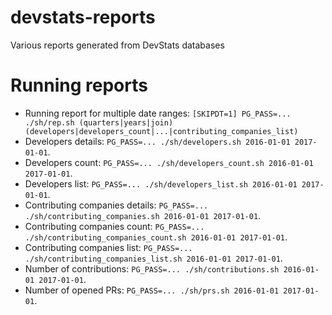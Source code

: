 # devstats-reports

Various reports generated from DevStats databases

# Running reports

- Running report for multiple date ranges: `[SKIPDT=1] PG_PASS=... ./sh/rep.sh (quarters|years|join) (developers|developers_count|...|contributing_companies_list)`
- Developers details: `PG_PASS=... ./sh/developers.sh 2016-01-01 2017-01-01`.
- Developers count: `PG_PASS=... ./sh/developers_count.sh 2016-01-01 2017-01-01`.
- Developers list: `PG_PASS=... ./sh/developers_list.sh 2016-01-01 2017-01-01`.
- Contributing companies details: `PG_PASS=... ./sh/contributing_companies.sh 2016-01-01 2017-01-01`.
- Contributing companies count: `PG_PASS=... ./sh/contributing_companies_count.sh 2016-01-01 2017-01-01`.
- Contributing companies list: `PG_PASS=... ./sh/contributing_companies_list.sh 2016-01-01 2017-01-01`.
- Number of contributions: `PG_PASS=... ./sh/contributions.sh 2016-01-01 2017-01-01`.
- Number of opened PRs: `PG_PASS=... ./sh/prs.sh 2016-01-01 2017-01-01`.
